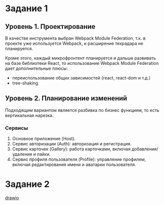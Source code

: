 # Задание 1

## Уровень 1. Проектирование

В качестве инструмента выбран Webpack Module Federation, т.к. в проекте уже используется Webpack, и расширение техрадара не планируется.

Кроме этого, каждый микрофронтент планируется и дальше развивать на базе библиотеки React, то использование Webpack Module Federation дает дополнительные плюсы:
- переиспользование общих зависимостей (react, react-dom и т.д.)
- tree-shaking

## Уровень 2. Планирование изменений

Подходящим вариантом является разбивка по бизнес функциям, то есть вертикальная нарезка.

### Сервисы
1. Основное приложение (Host).
2. Сервис авторизации (Auth): авторизация и регистрация.
3. Сервис карточек (Gallery): работа карточками, включая добавления/удаления и лайки.
4. Сервис профиля пользователя (Profile): управление профилем, включая редактирования имени и аватарки пользователя.

# Задание 2

[drawio](https://drive.google.com/file/d/11sAgvMRHTQG7KgQc_ju1FiI1pRSThffD/view)